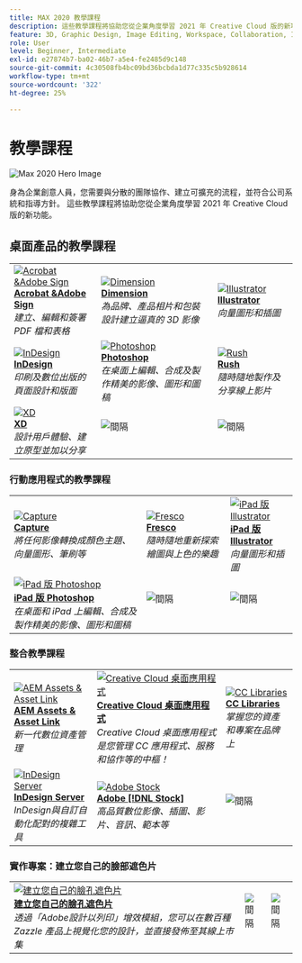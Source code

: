 ```yaml
---
title: MAX 2020 教學課程
description: 這些教學課程將協助您從企業角度學習 2021 年 Creative Cloud 版的新功能
feature: 3D, Graphic Design, Image Editing, Workspace, Collaboration, Integrations
role: User
level: Beginner, Intermediate
exl-id: e27874b7-ba02-46b7-a5e4-fe2485d9c148
source-git-commit: 4c30508fb4bc09bd36bcbda1d77c335c5b928614
workflow-type: tm+mt
source-wordcount: '322'
ht-degree: 25%

---
```


# 教學課程

![Max 2020 Hero Image](../assets/MAX.jpg)

身為企業創意人員，您需要與分散的團隊協作、建立可擴充的流程，並符合公司系統和指導方針。 這些教學課程將協助您從企業角度學習 2021 年 Creative Cloud 版的新功能。

## 桌面產品的教學課程

<table style="table-layout:fixed">
<tr>
 <td>
    <a href="acrobat-sign.md">
      <img alt="Acrobat &amp;Adobe Sign" src="../assets/DC.jpg" />
    </a>
    <div>
    <a href="acrobat-sign.md"><strong>Acrobat &amp;Adobe Sign</strong></a>
    </div>
    <em>建立、編輯和簽署 PDF 檔和表格</em>
    <br>
  </td>
  <td>
    <a href="dimension.md">
      <img alt="Dimension" src="../assets/Dimenio.jpg" />
    </a>
    <div>
    <a href="dimension.md"><strong>Dimension</strong></a>
    </div>
    <em>為品牌、產品相片和包裝設計建立逼真的 3D 影像</em>
    <br>
  </td>
  <td>
    <a href="illustrator.md">
      <img alt="Illustrator" src="../assets/Illustrator.jpg" />
    </a>
    <div>
    <a href="illustrator.md"><strong>Illustrator</strong></a>
    </div>
    <em>向量圖形和插圖</em>
    <br>
  </td>
</tr>
<tr>
 <td>
    <a href="indesign.md">
      <img alt="InDesign" src="../assets/InDesign.jpg" />
    </a>
    <div>
    <a href="indesign.md"><strong>InDesign</strong></a>
    </div>
    <em>印刷及數位出版的頁面設計和版面</em>
    <br>
  </td>
  <td>
    <a href="photoshop.md">
      <img alt="Photoshop" src="../assets/Photoshop.jpg" />
    </a>
    <div>
    <a href="photoshop.md"><strong>Photoshop</strong></a>
    </div>
    <em>在桌面上編輯、合成及製作精美的影像、圖形和圖稿</em>
    <br>
  </td>
  <td>
    <a href="rush.md">
      <img alt="Rush" src="../assets/Rush.jpg" />
    </a>
    <div>
    <a href="rush.md"><strong>Rush</strong></a>
    </div>
    <em>隨時隨地製作及分享線上影片</em>
    <br>
  </td>
</tr>
<tr>
 <td>
    <a href="xd.md">
      <img alt="XD" src="../assets/XD.jpg" />
    </a>
    <div>
    <a href="xd.md"><strong>XD</strong></a>
    </div>
    <em>設計用戶體驗、建立原型並加以分享</em>
    <br>
  </td>
  <td>
    <img alt="間隔" src="../assets/WhiteBanner_Spacer.png" />
    <div>
    <br>
  </td>
  <td>
    <img alt="間隔" src="../assets/WhiteBanner_Spacer.png" />
    <div>
    <br>
  </td>
</tr>
</table>

### 行動應用程式的教學課程

<table style="table-layout:fixed">
<tr>
 <td>
    <a href="capture.md">
      <img alt="Capture" src="../assets/Capture.jpg" />
    </a>
    <div>
    <a href="capture.md"><strong>Capture</strong></a>
    </div>
    <em>將任何影像轉換成顏色主題、向量圖形、筆刷等</em>
    <br>
  </td>
  <td>
    <a href="fresco.md">
      <img alt="Fresco" src="../assets/Fresco.jpg" />
    </a>
    <div>
    <a href="fresco.md"><strong>Fresco</strong></a>
    </div>
    <em>隨時隨地重新探索繪圖與上色的樂趣</em>
    <br>
  </td>
  <td>
    <a href="illustratoripad.md">
      <img alt="iPad 版 Illustrator" src="../assets/AIoniPad.jpg" />
    </a>
    <div>
    <a href="illustratoripad.md"><strong>iPad 版 Illustrator</strong></a>
    </div>
    <em>向量圖形和插圖</em>
    <br>
  </td>
</tr>
<tr>
 <td>
    <a href="photoshopipad.md">
      <img alt="iPad 版 Photoshop" src="../assets/PSoniPad.jpg" />
    </a>
    <div>
    <a href="photoshopipad.md"><strong>iPad 版 Photoshop</strong></a>
    </div>
    <em>在桌面和 iPad 上編輯、合成及製作精美的影像、圖形和圖稿</em>
    <br>
  </td>
  <td>
    <img alt="間隔" src="../assets/GrayBanner_Spacer.png" />
    <div>
    <br>
  </td>
  <td>
    <img alt="間隔" src="../assets/GrayBanner_Spacer.png" />
    <div>
    <br>
  </td>
</tr>
</table>

### 整合教學課程

<table style="table-layout:fixed">
<tr>
 <td>
    <a href="aem.md">
      <img alt="AEM Assets &amp; Asset Link" src="../assets/AEM.jpg" />
    </a>
    <div>
    <a href="aem.md"><strong>AEM Assets &amp; Asset Link</strong></a>
    </div>
    <em>新一代數位資產管理</em>
    <br>
  </td>
  <td>
    <a href="creativeclouddesktopapp.md">
      <img alt="Creative Cloud 桌面應用程式" src="../assets/CCDA.jpg" />
    </a>
    <div>
    <a href="creativeclouddesktopapp.md"><strong>Creative Cloud 桌面應用程式</strong></a>
    </div>
    <em>Creative Cloud 桌面應用程式是您管理 CC 應用程式、服務和協作等的中樞！</em>
    <br>
  </td>
  <td>
    <a href="cclibraries.md">
      <img alt="CC Libraries" src="../assets/CCLibs.jpg" />
    </a>
    <div>
    <a href="cclibraries.md"><strong>CC Libraries</strong></a>
    </div>
    <em>掌握您的資產和專案在品牌上</em>
    <br>
  </td>
</tr>
<tr>
<td>
    <a href="indesignserver.md">
      <img alt="InDesign Server" src="../assets/InDesignServer.jpg" />
    </a>
    <div>
    <a href="indesignserver.md"><strong>InDesign Server</strong></a>
    </div>
    <em>InDesign與自訂自動化配對的複雜工具</em>
    <br>
  </td>
 <td>
    <a href="stock.md">
      <img alt="Adobe Stock" src="../assets/Stock.jpg" />
    </a>
    <div>
    <a href="stock.md"><strong>Adobe [!DNL Stock]</strong></a>
    </div>
    <em>高品質數位影像、插圖、影片、音訊、範本等</em>
    <br>
  </td>
  <td>
    <img alt="間隔" src="../assets/GrayBanner_Spacer.png" />
    <div>
    <br>
  </td>
</tr>
</table>

### 實作專案：建立您自己的臉部遮色片

<table style="table-layout:fixed">
<tr>
 <td>
    <a href="handsonproject.md">
      <img alt="建立您自己的臉孔遮色片" src="../assets/faceMaskSplash.jpg" />
    </a>
    <div>
    <a href="handsonproject.md"><strong>建立您自己的臉孔遮色片</strong></a>
    </div>
    <em>透過「Adobe設計以列印」增效模組，您可以在數百種 Zazzle 產品上視覺化您的設計，並直接發佈至其線上市集</em>
    <br>
  </td>
  <td>
    <img alt="間隔" src="../assets/Whitespacer.png" />
    <div>
    <br>
  </td>
  <td>
    <img alt="間隔" src="../assets/Whitespacer.png" />
    <div>
    <br>
  </td>
</tr>
</table>
